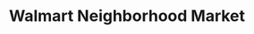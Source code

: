 ---
title: "Walmart Neighborhood Market"
url: /myrtle-beach/walmart-neighborhood-market/
shop: supermarket
---